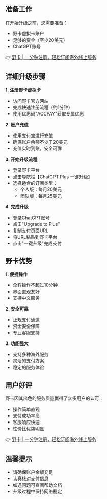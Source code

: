 ## 准备工作

在开始升级之前，您需要准备：
- 野卡虚拟卡账户
- 足够的资金（至少20美元）
- ChatGPT账号

👉 [野卡 | 一分钟注册，轻松订阅海外线上服务](https://bit.ly/bewildcard)

## 详细升级步骤

**1. 注册野卡虚拟卡**
- 访问野卡官方网站
- 完成快速注册流程（约1分钟）
- 使用优惠码"ACCPAY"获取专属优惠

**2. 账户充值**
- 使用支付宝进行充值
- 确保账户余额不少于20美元
- 充值实时到账，安全可靠

**3. 开始升级流程**
- 登录野卡平台
- 点击导航栏【ChatGPT Plus 一键升级】
- 选择适合的订阅类型：
  - 个人版：每月20美元
  - 团队版：每月25美元

**4. 完成升级**
- 登录ChatGPT账号
- 点击"Upgrade to Plus"
- 复制支付页面URL
- 将URL粘贴到野卡平台
- 点击"一键升级"完成支付

## 野卡优势

**1. 便捷操作**
- 全程操作不超过10分钟
- 界面直观友好
- 支持中文服务

**2. 安全可靠**
- 正规支付通道
- 资金安全保障
- 专业客服支持

**3. 功能强大**
- 支持多种海外服务
- 灵活的支付方案
- 稳定的服务体验

## 用户好评

野卡因其出色的服务质量赢得了众多用户的认可：
- 操作简单直观
- 支付成功率高
- 客服响应快速
- 性价比优势明显

👉 [野卡 | 一分钟注册，轻松订阅海外线上服务](https://bit.ly/bewildcard)

## 温馨提示

- 请确保账户余额充足
- 认真核对支付信息
- 如遇问题可查阅帮助文档
- 升级过程中保持网络稳定